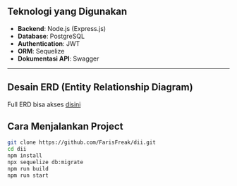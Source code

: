 ## Teknologi yang Digunakan

- **Backend**: Node.js (Express.js)
- **Database**: PostgreSQL
- **Authentication**: JWT
- **ORM**: Sequelize
- **Dokumentasi API**: Swagger

---

## Desain ERD (Entity Relationship Diagram)

Full ERD bisa akses [disini](https://dbdiagram.io/d/DII-6603d04cae072629ce11463e)
<!-- > ERD direkomendasikan untuk dibuat di [draw.io](https://draw.io).  
Berikut adalah entitas utama:
- `Users`
- `Roles`
- `UserRoles`
- `Menus`
- `RoleAccess`


(Upload ERD ke repo Anda atau simpan dalam folder `docs/ERD.png`) -->

## Cara Menjalankan Project

```bash
git clone https://github.com/FarisFreak/dii.git
cd dii
npm install
npx sequelize db:migrate
npm run build
npm run start
```